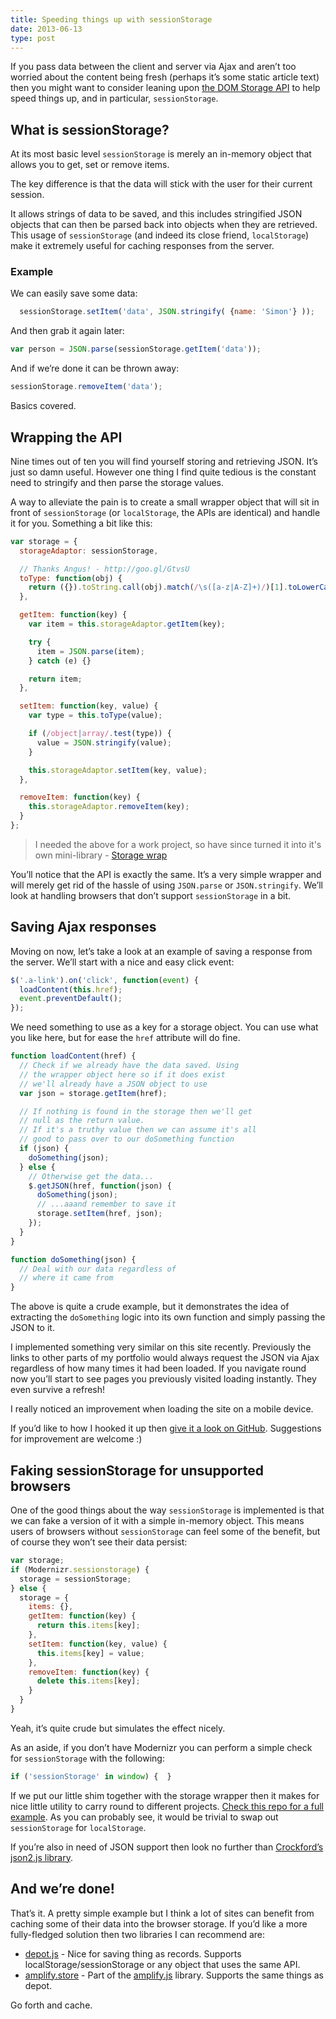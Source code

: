 ```yaml
---
title: Speeding things up with sessionStorage
date: 2013-06-13
type: post
---
```

If you pass data between the client and server via Ajax and aren&#8217;t too worried about the content being fresh (perhaps it&#8217;s some static article text) then you might want to consider leaning upon [the DOM Storage API][1] to help speed things up, and in particular, `sessionStorage`.

## What is sessionStorage?

At its most basic level `sessionStorage` is merely an in-memory object that allows you to get, set or remove items.

The key difference is that the data will stick with the user for their current session.

It allows strings of data to be saved, and this includes stringified JSON objects that can then be parsed back into objects when they are retrieved. This usage of `sessionStorage` (and indeed its close friend, `localStorage`) make it extremely useful for caching responses from the server.

### Example

We can easily save some data:

``` js
  sessionStorage.setItem('data', JSON.stringify( {name: 'Simon'} ));
```

And then grab it again later:

``` js
var person = JSON.parse(sessionStorage.getItem('data'));
```

And if we&#8217;re done it can be thrown away:

``` js
sessionStorage.removeItem('data');
```

Basics covered.

## Wrapping the API

Nine times out of ten you will find yourself storing and retrieving JSON. It&#8217;s just so damn useful. However one thing I find quite tedious is the constant need to stringify and then parse the storage values.

A way to alleviate the pain is to create a small wrapper object that will sit in front of `sessionStorage` (or `localStorage`, the APIs are identical) and handle it for you. Something a bit like this:

``` js
var storage = {
  storageAdaptor: sessionStorage,

  // Thanks Angus! - http://goo.gl/GtvsU
  toType: function(obj) {
    return ({}).toString.call(obj).match(/\s([a-z|A-Z]+)/)[1].toLowerCase();
  },

  getItem: function(key) {
    var item = this.storageAdaptor.getItem(key);

    try {
      item = JSON.parse(item);
    } catch (e) {}

    return item;
  },

  setItem: function(key, value) {
    var type = this.toType(value);

    if (/object|array/.test(type)) {
      value = JSON.stringify(value);
    }

    this.storageAdaptor.setItem(key, value);
  },

  removeItem: function(key) {
    this.storageAdaptor.removeItem(key);
  }
};
```

> I needed the above for a work project, so have since turned it into it's own mini-library - [Storage wrap](https://github.com/simonsmith/storage-wrap)

You&#8217;ll notice that the API is exactly the same. It&#8217;s a very simple wrapper and will merely get rid of the hassle of using `JSON.parse` or `JSON.stringify`. We&#8217;ll look at handling browsers that don&#8217;t support `sessionStorage` in a bit.

## Saving Ajax responses

Moving on now, let&#8217;s take a look at an example of saving a response from the server. We&#8217;ll start with a nice and easy click event:

``` js
$('.a-link').on('click', function(event) {
  loadContent(this.href);
  event.preventDefault();
});
```

We need something to use as a key for a storage object. You can use what you like here, but for ease the `href` attribute will do fine.

``` js
function loadContent(href) {
  // Check if we already have the data saved. Using
  // the wrapper object here so if it does exist
  // we'll already have a JSON object to use
  var json = storage.getItem(href);

  // If nothing is found in the storage then we'll get
  // null as the return value.
  // If it's a truthy value then we can assume it's all
  // good to pass over to our doSomething function
  if (json) {
    doSomething(json);
  } else {
    // Otherwise get the data...
    $.getJSON(href, function(json) {
      doSomething(json);
      // ...aaand remember to save it
      storage.setItem(href, json);
    });
  }
}

function doSomething(json) {
  // Deal with our data regardless of
  // where it came from
}
```

The above is quite a crude example, but it demonstrates the idea of extracting the `doSomething` logic into its own function and simply passing the JSON to it.

I implemented something very similar on this site recently. Previously the links to other parts of my portfolio would always request the JSON via Ajax regardless of how many times it had been loaded. If you navigate round now you&#8217;ll start to see pages you previously visited loading instantly. They even survive a refresh!

I really noticed an improvement when loading the site on a mobile device.

If you&#8217;d like to how I hooked it up then [give it a look on GitHub][2]. Suggestions for improvement are welcome :)

## Faking sessionStorage for unsupported browsers

One of the good things about the way `sessionStorage` is implemented is that we can fake a version of it with a simple in-memory object. This means users of browsers without `sessionStorage` can feel some of the benefit, but of course they won&#8217;t see their data persist:

``` js
var storage;
if (Modernizr.sessionstorage) {
  storage = sessionStorage;
} else {
  storage = {
    items: {},
    getItem: function(key) {
      return this.items[key];
    },
    setItem: function(key, value) {
      this.items[key] = value;
    },
    removeItem: function(key) {
      delete this.items[key];
    }
  }
}
```

Yeah, it&#8217;s quite crude but simulates the effect nicely.

As an aside, if you don&#8217;t have Modernizr you can perform a simple check for `sessionStorage` with the following:

``` js
if ('sessionStorage' in window) {  }
```

If we put our little shim together with the storage wrapper then it makes for nice little utility to carry round to different projects. [Check this repo for a full example][3]. As you can probably see, it would be trivial to swap out `sessionStorage` for `localStorage`.

If you&#8217;re also in need of JSON support then look no further than [Crockford&#8217;s json2.js library][4].

## And we&#8217;re done!

That&#8217;s it. A pretty simple example but I think a lot of sites can benefit from caching some of their data into the browser storage. If you&#8217;d like a more fully-fledged solution then two libraries I can recommend are:

*   [depot.js][5] - Nice for saving thing as records. Supports localStorage/sessionStorage or any object that uses the same API.
*   [amplify.store][6] - Part of the [amplify.js][7] library. Supports the same things as depot.

Go forth and cache.

 [1]: https://developer.mozilla.org/en-US/docs/Web/Guide/DOM/Storage
 [2]: https://github.com/simonsmith/simonsmith.io/blob/wp-theme/assets/scripts/modules/PageController.js#L53
 [3]: https://github.com/simonsmith/storage-wrap
 [4]: https://github.com/douglascrockford/JSON-js
 [5]: https://github.com/mkuklis/depot.js
 [6]: http://amplifyjs.com/api/store/
 [7]: http://amplifyjs.com/